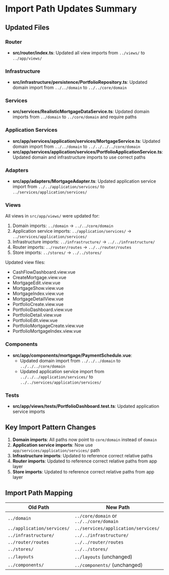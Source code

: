 # Import Path Updates Summary

## Updated Files

### Router
- **src/router/index.ts**: Updated all view imports from `../views/` to `../app/views/`

### Infrastructure
- **src/infrastructure/persistence/PortfolioRepository.ts**: Updated domain import from `../../domain` to `../../core/domain`

### Services
- **src/services/RealisticMortgageDataService.ts**: Updated domain imports from `../domain` to `../core/domain` and require paths

### Application Services
- **src/app/services/application/services/MortgageService.ts**: Updated domain import from `../../domain` to `../../../../core/domain`
- **src/app/services/application/services/PortfolioApplicationService.ts**: Updated domain and infrastructure imports to use correct paths

### Adapters
- **src/app/adapters/MortgageAdapter.ts**: Updated application service import from `../../application/services/` to `../services/application/services/`

### Views
All views in `src/app/views/` were updated for:
1. Domain imports: `../domain` → `../../core/domain`
2. Application service imports: `../application/services/` → `../services/application/services/`
3. Infrastructure imports: `../infrastructure/` → `../../infrastructure/`
4. Router imports: `../router/routes` → `../../router/routes`
5. Store imports: `../stores/` → `../../stores/`

Updated view files:
- CashFlowDashboard.view.vue
- CreateMortgage.view.vue
- MortgageEdit.view.vue
- MortgageShow.view.vue
- MortgageIndex.view.vue
- MortgageDetailView.vue
- PortfolioCreate.view.vue
- PortfolioDashboard.view.vue
- PortfolioDetail.view.vue
- PortfolioEdit.view.vue
- PortfolioMortgageCreate.view.vue
- PortfolioMortgageIndex.view.vue

### Components
- **src/app/components/mortgage/PaymentSchedule.vue**: 
  - Updated domain import from `../../../domain` to `../../../core/domain`
  - Updated application service import from `../../../application/services/` to `../../services/application/services/`

### Tests
- **src/app/views/__tests__/PortfolioDashboard.test.ts**: Updated application service imports

## Key Import Pattern Changes

1. **Domain imports**: All paths now point to `core/domain` instead of `domain`
2. **Application service imports**: Now use `app/services/application/services/` path
3. **Infrastructure imports**: Updated to reference correct relative paths
4. **Router imports**: Updated to reference correct relative paths from app layer
5. **Store imports**: Updated to reference correct relative paths from app layer

## Import Path Mapping

| Old Path | New Path |
|----------|----------|
| `../domain` | `../core/domain` or `../../core/domain` |
| `../application/services/` | `../services/application/services/` |
| `../infrastructure/` | `../../infrastructure/` |
| `../router/routes` | `../../router/routes` |
| `../stores/` | `../../stores/` |
| `../layouts` | `../layouts` (unchanged) |
| `../components/` | `../components/` (unchanged) |